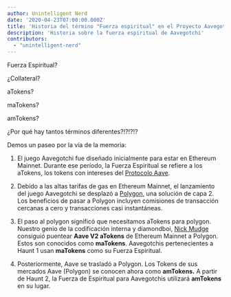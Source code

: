 ```yaml
---
author: Unintelligent Nerd
date: '2020-04-23T07:00:00.000Z'
title: 'Historia del término "Fuerza espiritual" en el Proyecto Aavegotchi'
description: 'Historia sobre la fuerza espiritual de Aavegotchi'
contributors:
  - "unintelligent-nerd"
---
```


Fuerza Espiritual?

¿Collateral?

aTokens?

maTokens?

amTokens?

¿Por qué hay tantos términos diferentes?!?!?!?

Demos un paseo por la vía de la memoria:

1. El juego Aavegotchi fue diseñado inicialmente para estar en Ethereum Mainnet. Durante ese período, la Fuerza Espiritual se refiere a los aTokens, los tokens con intereses del [Protocolo Aave](https://aave.com).

2. Debido a las altas tarifas de gas en Ethereum Mainnet, el lanzamiento del juego Aavegotchi se desplazó a [Polygon](/glossary#polygon), una solución de capa 2. Los beneficios de pasar a Polygon incluyen comisiones de transacción cercanas a cero y transacciones casi instantáneas.

3. El paso al polygon significó que necesitamos aTokens para polygon. Nuestro genio de la codificación interna y diamondboi, [Nick Mudge](/team#nick-mudge) consiguió puentear **Aave V2 aTokens** de Ethereum Mainnet a Polygon. Estos son conocidos como **maTokens**. Aavegotchis pertenecientes a Haunt 1 usan **maTokens** como su Fuerza Espiritual.

4. Posteriormente, Aave se trasladó a Polygon. Los Tokens de sus mercados Aave (Polygon) se conocen ahora como **amTokens.** A partir de Haunt 2, la Fuerza de Espiritual para Aavegotchis utilizará **amTokens** en su lugar.